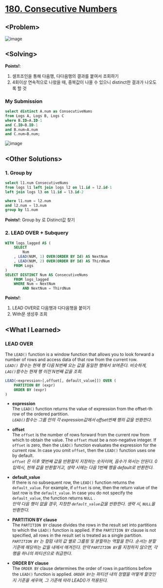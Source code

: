 # [180. Consecutive Numbers](https://leetcode.com/problems/consecutive-numbers/)

## \<Problem\>
![image](https://user-images.githubusercontent.com/74705142/111570896-1850a480-87e9-11eb-8400-a18f8ad3318d.png)

## \<Solving\>
**Points!**: 
1.  셀프조인을 통해 다음행, 다다음행의 결과를 붙여서 조회하기
2.  4회이상 연속적으로 나왔을 때, 중복값이 나올 수 있으니 distinct한 결과가 나오도록 할 것
    
### My Submission
```sql
select distinct A.num as ConsecutiveNums
from Logs A, Logs B, Logs C
where B.ID=A.ID-1
and C.ID=B.ID-1
and B.num=A.num
and C.num=B.num;
```
![image](https://user-images.githubusercontent.com/74705142/111571019-61085d80-87e9-11eb-9890-93bc929bda7b.png)

## \<Other Solutions\>

### 1. Group by
```sql
select l1.num ConsecutiveNums
from logs l1 left join logs l2 on l1.id = l2.id-1
left join logs l3 on l1.id = l3.id-2

where l1.num = l2.num
and l2.num = l3.num
group by l1.num
```
**Points!**: Group by 로 Distinct값 찾기  
   
   
### 2. LEAD OVER + Subquery 
```sql
WITH logs_lagged AS (
    SELECT
        Num
    , LEAD(NUM, 1) OVER(ORDER BY Id) AS NextNum
    , LEAD(NUM, 2) OVER(ORDER BY Id) AS ThirdNum
    FROM Logs
) 
SELECT DISTINCT Num AS ConsecutiveNums
    FROM logs_lagged
    WHERE Num = NextNum
        AND NextNum = ThirdNum
```
**Points!**:  
1. LEAD OVER로 다음행과 다다음행을 붙이기
2. With문 생성후 조회


## \<What I Learned\>

### LEAD OVER
The `LEAD()` function is a window function that allows you to look forward a number of rows and access data of that row from the current row.  
_`LEAD()` 함수는 현재 행 다음 N번째 오는 값을 동일한 행에서 보여준다. 비슷하게, `LAG()`함수는 현재 행 이전 N번째 값을 조회._
```sql
LEAD(<expression>[,offset[, default_value]]) OVER (
    PARTITION BY (expr)
    ORDER BY (expr)
)
```
* **expression**  
The `LEAD()` function returns the value of expression from the offset-th row of the ordered partition.  
_`LEAD()`함수는 그룹 안의 각 expression값에서 offset번째 행의 값을 반환한다._

* **offset**  
The `offset` is the number of rows forward from the current row from which to obtain the value.
The `offset` must be a non-negative integer. If `offset` is zero, then the `LEAD()` function evaluates the expression for the current row.
In case you omit `offset`, then the `LEAD()` function uses one by default.  
_`offset` 은 이후 몇번째 값을 반환할지 지정하는 숫자이며, 음수가 와서는 안된다. 0 입력시, 현재 값을 반환할거고, 생략 시에는 다음 1번째 행을 default로 반환한다._

* **default_value**  
If there is no subsequent row, the `LEAD()` function returns the `default_value`. For example, if `offset` is one, then the return value of the last row is the `default_value`.
In case you do not specify the `default_value`, the function returns `NULL` .  
_만약 다음 행이 없을 경우, 지정한  `default_value`값을 반환한다. 생략 시, `NULL`을 반환한다._

* **PARTITION BY clause**  
The `PARTITION BY` clause divides the rows in the result set into partitions to which the `LEAD()` function is applied.
If the `PARTITION BY` clause is not specified, all rows in the result set is treated as a single partition.  
_`PARTITION BY` 는 컬럼 내의 값 별로 그룹핑 및 분할하는 역할을 한다.  순서는 분할 기준에 해당하는 값들 내에서 매겨진다. 만약 `PARTITION BY`를 지정하지 않으면, 각 행을 하나의 파티션으로 취급한다._

* **ORDER BY clause**  
The `ORDER BY` clause determines the order of rows in partitions before the `LEAD()` function is applied. 
_`ORDER BY`는 파티션 내의 정렬을 어떻게 할것인지 기준을 세우며, 그 기준에 따라 LEAD()가 적용된다._
